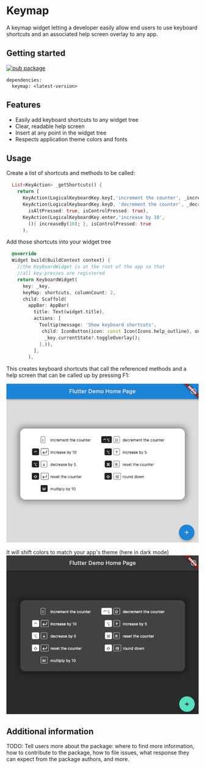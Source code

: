 # Keymap

A keymap widget letting a developer easily allow end users to use keyboard shortcuts
and an associated help screen overlay to any app.

## Getting started
[![pub package](https://img.shields.io/pub/v/cupertino_icons.svg)](https://pub.dev/packages/keymap)

```
dependencies:
  keymap: <latest-version>
```

## Features

- Easily add keyboard shortcuts to any widget tree
- Clear, readable help screen 
- Insert at any point in the widget tree
- Respects application theme colors and fonts

## Usage

Create a list of shortcuts and methods to be called:
```dart
  List<KeyAction> _getShortcuts() {
    return [
      KeyAction(LogicalKeyboardKey.keyI,'increment the counter', _incrementCounter,),
      KeyAction(LogicalKeyboardKey.keyD, 'decrement the counter', _decrementCounter,
        isAltPressed: true, isControlPressed: true),
      KeyAction(LogicalKeyboardKey.enter,'increase by 10',
        (){ increaseBy(10); }, isControlPressed: true
      ),
```

Add those shortcuts into your widget tree
```dart
  @override
  Widget build(BuildContext context) {
    //the KeyBoardWidget is at the root of the app so that
    //all key-presses are registered
    return KeyboardWidget(
      key: _key,
      keyMap: shortcuts, columnCount: 2,
      child: Scaffold(
        appBar: AppBar(
          title: Text(widget.title),
          actions: [
            Tooltip(message: 'Show keyboard shortcuts',
             child: IconButton(icon: const Icon(Icons.help_outline), onPressed: () {
              _key.currentState?.toggleOverlay();
            },)),
          ],
        ),

```
This creates keyboard shortcuts that call the referenced methods and a help screen
that can be called up by pressing F1:

![example app in light mode](doc/light_mode.png)

It will shift colors to match your app's theme (here in dark mode)
![dark mode](doc/dark_mode.png)
## Additional information

TODO: Tell users more about the package: where to find more information, how to 
contribute to the package, how to file issues, what response they can expect 
from the package authors, and more.
